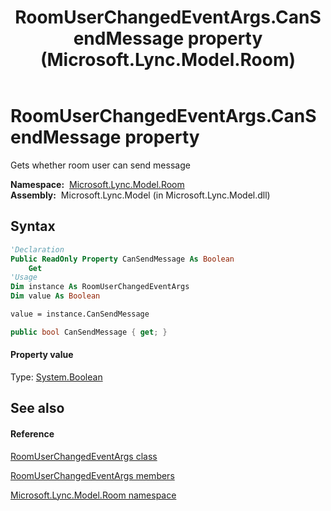 ﻿---
title: RoomUserChangedEventArgs.CanSendMessage property  (Microsoft.Lync.Model.Room)
TOCTitle: 'CanSendMessage property '
ms:assetid: P:Microsoft.Lync.Model.Room.RoomUserChangedEventArgs.CanSendMessage_DI_3_UC_OCS14MrefLyncWPF
ms:mtpsurl: https://msdn.microsoft.com/en-us/library/microsoft.lync.model.room.roomuserchangedeventargs.cansendmessage_di_3_uc_ocs14mreflyncwpf(v=office.15)
ms:contentKeyID: 48600450
ms.date: 07/28/2014
mtps_version: v=office.15
f1_keywords:
- Microsoft.Lync.Model.Room.RoomUserChangedEventArgs.CanSendMessage
dev_langs:
- CSharp
- JScript
- VB
- other
---

# RoomUserChangedEventArgs.CanSendMessage property

Gets whether room user can send message

**Namespace:**  [Microsoft.Lync.Model.Room](microsoft-lync-model-room-namespace_2.md)  
**Assembly:**  Microsoft.Lync.Model (in Microsoft.Lync.Model.dll)

## Syntax

``` vb
'Declaration
Public ReadOnly Property CanSendMessage As Boolean
    Get
'Usage
Dim instance As RoomUserChangedEventArgs
Dim value As Boolean

value = instance.CanSendMessage
```

``` csharp
public bool CanSendMessage { get; }
```

#### Property value

Type: [System.Boolean](http://msdn2.microsoft.com/en-us/library/a28wyd50)  

## See also

#### Reference

[RoomUserChangedEventArgs class](roomuserchangedeventargs-class-microsoft-lync-model-room_2.md)

[RoomUserChangedEventArgs members](roomuserchangedeventargs-members-microsoft-lync-model-room_2.md)

[Microsoft.Lync.Model.Room namespace](microsoft-lync-model-room-namespace_2.md)

